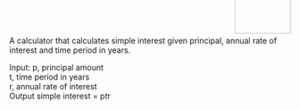 <img src="https://logowik.com/content/uploads/images/readme1398.logowik.com.webp" alt="Logo" style="margin-top:-70px;" align="right" width="100px" height="80px">

A calculator that calculates simple interest given principal, annual rate of interest and time period in years.  

Input: 
  p, principal amount  
  t, time period in years  
  r, annual rate of interest  
Output 
  simple interest = p*t*r


